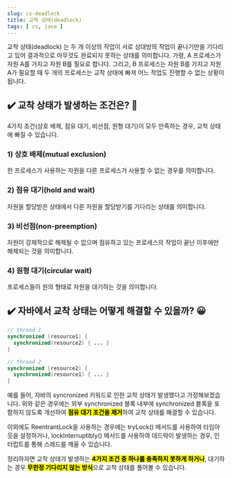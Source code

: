 ```yaml
---
slug: cs-deadlock
title: 교착 상태(deadlock)
tags: [ cs, java ]
---
```


교착 상태(deadlock) 는 두 개 이상의 작업이 서로 상대방의 작업이 끝나기만을 기다리고 있어 결과적으로 아무것도 완료되지 못하는 상태를 의미합니다. 가령, A 프로세스가 자원 A를 가지고 자원 B를 필요로 합니다. 그리고, B 프로세스는 자원 B를 가지고 자원 A가 필요할 때 두 개의 프로세스는 교착 상태에 빠져 어느 작업도 진행할 수 없는 상황이 됩니다.

## ✔️ 교착 상태가 발생하는 조건은? 🤔
4가지 조건(상호 배제, 점유 대기, 비선점, 원형 대기)이 모두 만족하는 경우, 교착 상태에 빠질 수 있습니다.

### 1) 상호 배제(mutual exclusion)
한 프로세스가 사용하는 자원을 다른 프로세스가 사용할 수 없는 경우를 의미합니다.

### 2) 점유 대기(hold and wait)
자원을 할당받은 상태에서 다른 자원을 할당받기를 기다리는 상태를 의미합니다.

### 3) 비선점(non-preemption)
자원이 강제적으로 해제될 수 없으며 점유하고 있는 프로세스의 작업이 끝난 이후에만 해제되는 것을 의미합니다.

### 4) 원형 대기(circular wait)
프로세스들이 원의 형태로 자원을 대기하는 것을 의미합니다.

## ✔️ 자바에서 교착 상태는 어떻게 해결할 수 있을까? 😀
```java
// thread 1
synchronized (resource1) { 
  synchronized(resource2) { ... }
}

// thread 2
synchronized (resource2) { 
  synchronized(resource1) { ... }
}
```
예를 들어, 자바의 syncronized 키워드로 인한 교착 상태가 발생했다고 가정해보겠습니다. 위와 같은 경우에는 외부 synchronized 블록 내부에 synchronized 블록을 포함하지 않도록 개선하여 <mark>**점유 대기 조건을 제거**</mark>하여 교착 상태를 해결할 수 있습니다.

이외에도 ReentrantLock을 사용하는 경우에는 tryLock() 메서드를 사용하여 타임아웃을 설정하거나, lockInterruptibly() 메서드를 사용하여 데드락이 발생하는 경우, 인터럽트를 통해 스레드를 깨울 수 있습니다.

정리하자면 교착 상태가 발생하는 <mark>**4가지 조건 중 하나를 충족하지 못하게 하거나**</mark>, 대기하는 경우 <mark>**무한정 기다리지 않는 방식**</mark>으로 교착 상태를 풀어볼 수 있습니다.